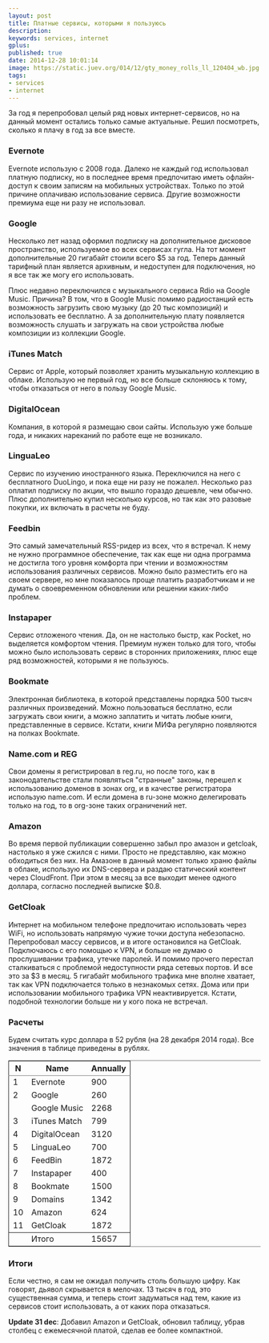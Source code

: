 ```yaml
---
layout: post
title: Платные сервисы, которыми я пользуюсь
description:
keywords: services, internet
gplus:
published: true
date: 2014-12-28 10:01:14
image: https://static.juev.org/014/12/gty_money_rolls_ll_120404_wb.jpg
tags:
- services
- internet
---
```


За год я перепробовал целый ряд новых интернет-сервисов, но на данный момент остались только самые актуальные. Решил посмотреть, сколько я плачу в год за все вместе.

### Evernote<a id="sec-1-1" name="sec-1-1"></a>

Evernote использую с 2008 года. Далеко не каждый год использовал платную подписку, но в последнее время предпочитаю иметь офлайн-доступ к своим записям на мобильных устройствах. Только по этой причине оплачиваю использование сервиса. Другие возможности премиума еще ни разу не использовал.

### Google<a id="sec-1-2" name="sec-1-2"></a>

Несколько лет назад оформил подписку на дополнительное дисковое пространство, используемое во всех сервисах гугла. На тот момент дополнительные 20 гигабайт стоили всего $5 за год. Теперь данный тарифный план является архивным, и недоступен для подключения, но я все так же могу его использовать.

Плюс недавно переключился с музыкального сервиса Rdio на Google Music. Причина? В том, что в Google Music помимо радиостанций есть возможность загрузить свою музыку (до 20 тыс композиций) и использовать ее бесплатно. А за дополнительную плату появляется возможность слушать и загружать на свои устройства любые композиции из коллекции Google.

### iTunes Match<a id="sec-1-3" name="sec-1-3"></a>

Сервис от Apple, который позволяет хранить музыкальную коллекцию в облаке. Использую не первый год, но все больше склоняюсь к тому, чтобы отказаться от него в пользу Google Music.

### DigitalOcean<a id="sec-1-4" name="sec-1-4"></a>

Компания, в которой я размещаю свои сайты. Использую уже больше года, и никаких нареканий по работе еще не возникало.

### LinguaLeo<a id="sec-1-5" name="sec-1-5"></a>

Сервис по изучению иностранного языка. Переключился на него с бесплатного DuoLingo, и пока еще ни разу не пожалел. Несколько раз оплатил подписку по акции, что вышло гораздо дешевле, чем обычно. Плюс дополнительно купил несколько курсов, но так как это разовые покупки, их включать в расчеты не буду.

### Feedbin<a id="sec-1-6" name="sec-1-6"></a>

Это самый замечательный RSS-ридер из всех, что я встречал. К нему не нужно программное обеспечение, так как еще ни одна программа не достигла того уровня комфорта при чтении и возможностям использования различных сервисов. Можно было разместить его на своем сервере, но мне показалось проще платить разработчикам и не думать о своевременном обновлении или решении каких-либо проблем.

### Instapaper<a id="sec-1-7" name="sec-1-7"></a>

Сервис отложеного чтения. Да, он не настолько быстр, как Pocket, но выделяется комфортом чтения. Премиум нужен только для того, чтобы можно было использовать сервис в сторонних приложениях, плюс еще ряд возможностей, которыми я не пользуюсь.

### Bookmate<a id="sec-1-8" name="sec-1-8"></a>

Электронная библиотека, в которой представлены порядка 500 тысяч различных произведений. Можно пользоваться бесплатно, если загружать свои книги, а можно заплатить и читать любые книги, представленные в сервисе. Кстати, книги МИФа регулярно появляются на полках Bookmate.

### Name.com и REG<a id="sec-1-9" name="sec-1-9"></a>

Свои домены я регистрировал в reg.ru, но после того, как в законодательстве стали появляться "странные" законы, перешел к использованию доменов в зонах org, и в качестве регистратора использую name.com. И если домена в ru-зоне можно делегировать только на год, то в org-зоне таких ограничений нет.

### Amazon<a id="sec-1-10" name="sec-1-10"></a>

Во время первой публикации совершенно забыл про амазон и getcloak, настолько я уже сжился с ними. Просто не представляю, как можно обходиться без них. На Амазоне в данный момент только храню файлы в облаке, использую их DNS-сервера и раздаю статический контент через CloudFront. При этом в месяц за все выходит менее одного доллара, согласно последней выписке $0.8.

### GetCloak<a id="sec-1-11" name="sec-1-11"></a>

Интернет на мобильном телефоне предпочитаю использовать через WiFi, но использовать напрямую чужие точки доступа небезопасно. Перепробовал массу сервисов, и в итоге остановился на GetCloak. Подключаюсь с его помощью к VPN, и больше не думаю о прослушивании трафика, утечке паролей. И помимо прочего перестал сталкиваться с проблемой недоступности ряда сетевых портов. И все это за $3 в месяц. 5 гигабайт мобильного трафика мне вполне хватает, так как VPN подключается только в незнакомых сетях. Дома или при использовании мобильного трафика VPN неактивируется. Кстати, подобной технологии больше ни у кого пока не встречал.

### Расчеты<a id="sec-1-10" name="sec-1-10"></a>

Будем считать курс доллара в 52 рубля (на 28 декабря 2014 года). Все значения в таблице приведены в рублях.

<table border="2" cellspacing="0" cellpadding="6" rules="groups" frame="hsides">


<colgroup>
<col  class="right" />

<col  class="left" />

<col  class="right" />
</colgroup>
<thead>
<tr>
<th scope="col" class="right">N</th>
<th scope="col" class="left">Name</th>
<th scope="col" class="right">Annually</th>
</tr>
</thead>

<tbody>
<tr>
<td class="right">1</td>
<td class="left">Evernote</td>
<td class="right">900</td>
</tr>


<tr>
<td class="right">2</td>
<td class="left">Google</td>
<td class="right">260</td>
</tr>


<tr>
<td class="right">&#xa0;</td>
<td class="left">Google Music</td>
<td class="right">2268</td>
</tr>


<tr>
<td class="right">3</td>
<td class="left">iTunes Match</td>
<td class="right">799</td>
</tr>


<tr>
<td class="right">4</td>
<td class="left">DigitalOcean</td>
<td class="right">3120</td>
</tr>


<tr>
<td class="right">5</td>
<td class="left">LinguaLeo</td>
<td class="right">700</td>
</tr>


<tr>
<td class="right">6</td>
<td class="left">FeedBin</td>
<td class="right">1872</td>
</tr>


<tr>
<td class="right">7</td>
<td class="left">Instapaper</td>
<td class="right">400</td>
</tr>


<tr>
<td class="right">8</td>
<td class="left">Bookmate</td>
<td class="right">1500</td>
</tr>


<tr>
<td class="right">9</td>
<td class="left">Domains</td>
<td class="right">1342</td>
</tr>


<tr>
<td class="right">10</td>
<td class="left">Amazon</td>
<td class="right">624</td>
</tr>


<tr>
<td class="right">11</td>
<td class="left">GetCloak</td>
<td class="right">1872</td>
</tr>
</tbody>

<tbody>
<tr>
<td class="right">&#xa0;</td>
<td class="left">Итого</td>
<td class="right">15657</td>
</tr>
</tbody>
</table>


### Итоги<a id="sec-1-11" name="sec-1-11"></a>

Если честно, я сам не ожидал получить столь большую цифру. Как говорят, дьявол скрывается в мелочах. 13 тысяч в год, это существенная сумма, и теперь стоит задуматься над тем, какие из сервисов стоит использовать, а от каких пора отказаться.

**Update 31 dec**: Добавил Amazon и GetCloak, обновил таблицу, убрав столбец с ежемесячной платой, сделав ее более компактной.
